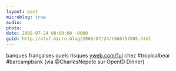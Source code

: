 ```yaml
---
layout: post
microblog: true
audio: 
photo: 
date: 2008-07-24 00:00:00 -0000
guid: http://xtof.micro.blog/2008/07/24/t866757805.html
---
```

banques françaises quels risques [yweb.com/1ul](http://yweb.com/1ul) chez #tropicalbear #barcampbank (via @CharlesNepote sur OpenID Dinner)
